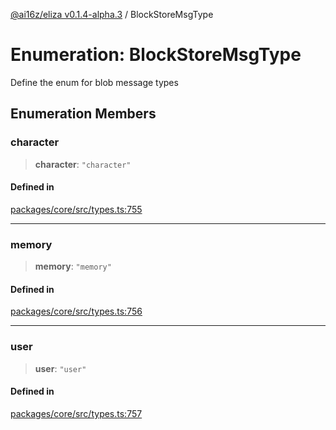 [@ai16z/eliza v0.1.4-alpha.3](../index.md) / BlockStoreMsgType

# Enumeration: BlockStoreMsgType

Define the enum for blob message types

## Enumeration Members

### character

> **character**: `"character"`

#### Defined in

[packages/core/src/types.ts:755](https://github.com/artela-network/focEliza/blob/main/packages/core/src/types.ts#L755)

***

### memory

> **memory**: `"memory"`

#### Defined in

[packages/core/src/types.ts:756](https://github.com/artela-network/focEliza/blob/main/packages/core/src/types.ts#L756)

***

### user

> **user**: `"user"`

#### Defined in

[packages/core/src/types.ts:757](https://github.com/artela-network/focEliza/blob/main/packages/core/src/types.ts#L757)
